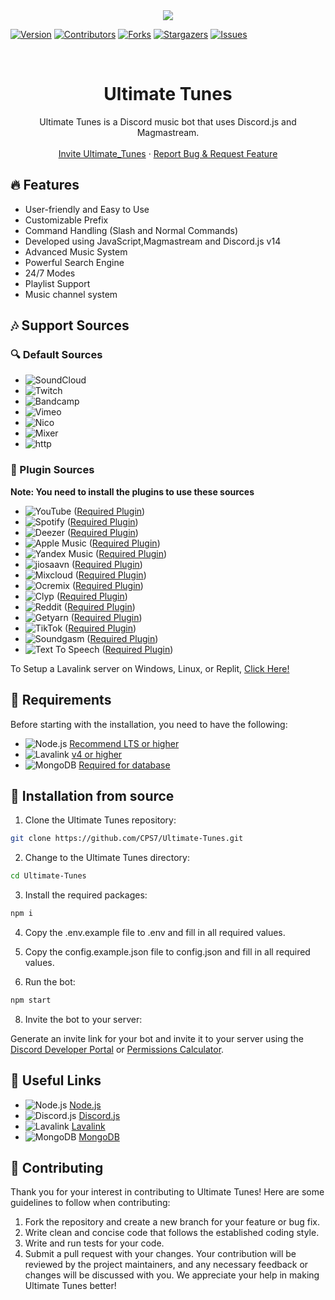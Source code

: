 <center><img src="https://capsule-render.vercel.app/api?type=waving&color=gradient&height=200&section=header&text=UltimateTunes&fontSize=80&fontAlignY=35&animation=twinkling&fontColor=gradient" /></center>

[![Version][version-shield]](version-url)
[![Contributors][contributors-shield]][contributors-url]
[![Forks][forks-shield]][forks-url]
[![Stargazers][stars-shield]][stars-url]
[![Issues][issues-shield]][issues-url]

<!-- PROJECT LOGO -->
<br />
<p align="center">

  <h1 align="center">Ultimate Tunes</h1>
  <p align="center">Ultimate Tunes is a Discord music bot that uses Discord.js and Magmastream.
    <br />
    <br />
    <a href="https://discord.com/oauth2/authorize?client_id=1265294248409038849&scope=bot+applications.commands&permissions=8">Invite Ultimate_Tunes</a>
    ·
    <a href="https://github.com/CPS7/Ultimate-Tunes/issues">Report Bug & Request Feature</a>
  </p>
</p>

## 🔥 Features

- User-friendly and Easy to Use
- Customizable Prefix
- Command Handling (Slash and Normal Commands)
- Developed using JavaScript,Magmastream and Discord.js v14
- Advanced Music System
- Powerful Search Engine
- 24/7 Modes
- Playlist Support
- Music channel system

## 🎶 Support Sources

### 🔍 Default Sources

- ![SoundCloud](https://img.shields.io/badge/SoundCloud-FF3300?style=plastic&logo=soundcloud&logoColor=white)
- ![Twitch](https://img.shields.io/badge/Twitch-9146FF?style=plastic&logo=twitch&logoColor=white)
- ![Bandcamp](https://img.shields.io/badge/Bandcamp-629AA9?style=plastic&logo=bandcamp&logoColor=white)
- ![Vimeo](https://img.shields.io/badge/Vimeo-1AB7EA?style=plastic&logo=vimeo&logoColor=white)
- ![Nico](https://img.shields.io/badge/Nico-FF0066?style=plastic&logo=nico&logoColor=white)
- ![Mixer](https://img.shields.io/badge/Mixer-FFA500?style=plastic&logo=mixer&logoColor=white)
- ![http](https://img.shields.io/badge/http-FFA500?style=plastic&logo=http&logoColor=white)

### 🔌 Plugin Sources

**Note: You need to install the plugins to use these sources**

- ![YouTube](https://img.shields.io/badge/YouTube-FF0000?style=plastic&logo=youtube&logoColor=white) ([Required Plugin][youtube-source])
- ![Spotify](https://img.shields.io/badge/Spotify-1ED760?style=plastic&logo=spotify&logoColor=white) ([Required Plugin][LavaSrc])
- ![Deezer](https://img.shields.io/badge/Deezer-FF0000?style=plastic&logo=deezer&logoColor=white) ([Required Plugin][LavaSrc])
- ![Apple Music](https://img.shields.io/badge/Apple%20Music-000000?style=plastic&logo=apple-music&logoColor=white) ([Required Plugin][LavaSrc])
- ![Yandex Music](https://img.shields.io/badge/Yandex%20Music-FF0066?style=plastic&logo=yandex-music&logoColor=white) ([Required Plugin][LavaSrc])
- ![jiosaavn](https://img.shields.io/badge/jiosaavn-51C4D3?style=plastic&logo=jiosaavn&logoColor=white) ([Required Plugin][Jiosaavn])
- ![Mixcloud](https://img.shields.io/badge/Mixcloud-51C4D3?style=plastic&logo=mixcloud&logoColor=white) ([Required Plugin][skybot-lavalink-plugin])
- ![Ocremix](https://img.shields.io/badge/Ocremix-FF6600?style=plastic&logo=ocremix&logoColor=white) ([Required Plugin][skybot-lavalink-plugin])
- ![Clyp](https://img.shields.io/badge/Clyp-6BB5A6?style=plastic&logo=clyp&logoColor=white) ([Required Plugin][skybot-lavalink-plugin])
- ![Reddit](https://img.shields.io/badge/Reddit-FF4500?style=plastic&logo=reddit&logoColor=white) ([Required Plugin][skybot-lavalink-plugin])
- ![Getyarn](https://img.shields.io/badge/Getyarn-FF9000?style=plastic&logo=getyarn&logoColor=white) ([Required Plugin][skybot-lavalink-plugin])
- ![TikTok](https://img.shields.io/badge/TikTok-FF2D55?style=plastic&logo=tiktok&logoColor=white) ([Required Plugin][skybot-lavalink-plugin])
- ![Soundgasm](https://img.shields.io/badge/Soundgasm-F1672F?style=plastic&logo=soundgasm&logoColor=white) ([Required Plugin][skybot-lavalink-plugin])
- ![Text To Speech](https://img.shields.io/badge/Text%20To%20Speech-3080ff?style=plastic&logo=google-translate&logoColor=white) ([Required Plugin][skybot-lavalink-plugin])

[LavaSrc]: https://github.com/topi314/LavaSrc
[skybot-lavalink-plugin]: https://github.com/DuncteBot/skybot-lavalink-plugin
[youtube-source]: https://github.com/lavalink-devs/youtube-source
[jiosaavn]: https://github.com//jiosaavn-plugin

To Setup a Lavalink server on Windows, Linux, or Replit, [Click Here!](https://github.com/LucasB25/lavalink-server)

## 🔧 Requirements

Before starting with the installation, you need to have the following:

- ![Node.js](https://img.shields.io/badge/Node.js-43853D?style=for-the-badge&logo=node.js&logoColor=white) [Recommend LTS or higher](https://nodejs.org/)
- ![Lavalink](https://img.shields.io/badge/Lavalink-7289DA?style=for-the-badge&logo=discord&logoColor=white) [v4 or higher](https://github.com/lavalink-devs/lavalink)
- ![MongoDB](https://img.shields.io/badge/MongoDB-47A248?style=for-the-badge&logo=mongodb&logoColor=white) [Required for database](https://www.mongodb.com/try/download/community)

## 🚀 Installation from source

1. Clone the Ultimate Tunes repository:

```bash
git clone https://github.com/CPS7/Ultimate-Tunes.git
```

2. Change to the Ultimate Tunes directory:

```bash
cd Ultimate-Tunes
```

3. Install the required packages:

```bash
npm i
```

4. Copy the .env.example file to .env and fill in all required values.
5. Copy the config.example.json file to config.json and fill in all required values.

6. Run the bot:
```bash
npm start
```

8. Invite the bot to your server:

Generate an invite link for your bot and invite it to your server using the [Discord Developer Portal](https://discord.com/developers/applications) or [Permissions Calculator](https://discordapi.com/permissions.html).


## 🔗 Useful Links

- ![Node.js](https://img.shields.io/badge/Node.js-43853D?style=for-the-badge&logo=node.js&logoColor=white) [Node.js](https://nodejs.org/en/download/)
- ![Discord.js](https://img.shields.io/badge/Discord.js-7289DA?style=for-the-badge&logo=discord&logoColor=white) [Discord.js](https://discord.js.org/#/)
- ![Lavalink](https://img.shields.io/badge/Lavalink-7289DA?style=for-the-badge&logo=discord&logoColor=white) [Lavalink](https://github.com/lavalink-devs/Lavalink)
- ![MongoDB](https://img.shields.io/badge/MongoDB-47A248?style=for-the-badge&logo=mongodb&logoColor=white) [MongoDB](https://www.mongodb.com/)


## 📜 Contributing

Thank you for your interest in contributing to Ultimate Tunes! Here are some guidelines to follow when contributing:

1. Fork the repository and create a new branch for your feature or bug fix.
2. Write clean and concise code that follows the established coding style.
3. Write and run tests for your code.
4. Submit a pull request with your changes.
Your contribution will be reviewed by the project maintainers, and any necessary feedback or changes will be discussed with you. We appreciate your help in making Ultimate Tunes better!


[version-shield]: https://img.shields.io/github/package-json/v/CPS7/Ultimate_Tunes?style=for-the-badge
[contributors-shield]: https://img.shields.io/github/contributors/CPS7/Ultimate-Tunes.svg?style=for-the-badge
[contributors-url]: https://github.com/CPS7/Ultimate-Tunes/graphs/contributors
[forks-shield]: https://img.shields.io/github/forks/CPS7/Ultimate-Tunes.svg?style=for-the-badge
[forks-url]: https://github.com/CPS7/Ultimate-Tunes/network/members
[stars-shield]: https://img.shields.io/github/stars/CPS7/Ultimate-Tunes.svg?style=for-the-badge
[stars-url]: https://github.com/CPS7/Ultimate-Tunes/stargazers
[issues-shield]: https://img.shields.io/github/issues/CPS7/Ultimate-Tunes.svg?style=for-the-badge
[issues-url]: https://github.com/CPS7/Ultimate-Tunes/issues
